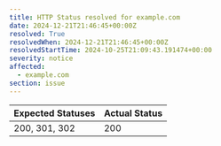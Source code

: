 ```yaml
---
title: HTTP Status resolved for example.com
date: 2024-12-21T21:46:45+00:00Z
resolved: True
resolvedWhen: 2024-12-21T21:46:45+00:00Z
resolvedStartTime: 2024-10-25T21:09:43.191474+00:00
severity: notice
affected:
  - example.com
section: issue
---
```


| Expected Statuses | Actual Status  |
|-------------------|----------------|
| 200, 301, 302 | 200 |
